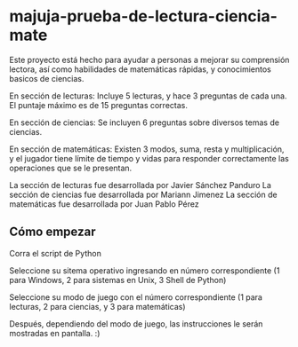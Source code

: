 # majuja-prueba-de-lectura-ciencia-mate

Este proyecto está hecho para ayudar a personas a mejorar su comprensión lectora, así como habilidades de matemáticas rápidas, y conocimientos basicos de ciencias. 

En sección de lecturas: Incluye 5 lecturas, y hace 3 preguntas de cada una. El puntaje máximo es de 15 preguntas correctas. 

En sección de ciencias: Se incluyen 6 preguntas sobre diversos temas de ciencias. 

En sección de matemáticas: Existen 3 modos, suma, resta y multiplicación, y el jugador tiene límite de tiempo y vidas para responder correctamente las operaciones que se le presentan. 

La sección de lecturas fue desarrollada por Javier Sánchez Panduro
La sección de ciencias fue desarrollada por Mariann Jimenez
La sección de matemáticas fue desarrollada por Juan Pablo Pérez

## Cómo empezar

Corra el script de Python

Seleccione su sitema operativo ingresando en número correspondiente (1 para Windows, 2 para sistemas en Unix, 3 Shell de Python)

Seleccione su modo de juego con el número correspondiente (1 para lecturas, 2 para ciencias, y 3 para matemáticas)

Después, dependiendo del modo de juego, las instrucciones le serán mostradas en pantalla. 
:)
